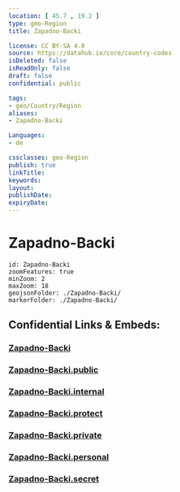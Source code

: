 ```yaml
---
location: [ 45.7 , 19.2 ] 
type: geo-Region
title: Zapadno-Backi

license: CC BY-SA 4.0
source: https://datahub.io/core/country-codes
isDeleted: false
isReadOnly: false
draft: false
confidential: public

tags:
- geo/Country/Region
aliases:
- Zapadno-Backi

Languages:
- de

cssclasses: geo-Region
publish: true
linkTitle: 
keywords: 
layout: 
publishDate: 
expiryDate: 
---
```


# Zapadno-Backi

```leaflet
id: Zapadno-Backi
zoomFeatures: true 
minZoom: 2 
maxZoom: 18
geojsonFolder: ./Zapadno-Backi/
markerFolder: ./Zapadno-Backi/
```


## Confidential Links & Embeds: 

### [Zapadno-Backi](/_Standards/Earth/Continent/Europe/Europe~South/Serbia/districts~Serbia/Zapadno-Backi.md) 

### [Zapadno-Backi.public](/_public/Earth/Continent/Europe/Europe~South/Serbia/districts~Serbia/Zapadno-Backi.public.md) 

### [Zapadno-Backi.internal](/_internal/Earth/Continent/Europe/Europe~South/Serbia/districts~Serbia/Zapadno-Backi.internal.md) 

### [Zapadno-Backi.protect](/_protect/Earth/Continent/Europe/Europe~South/Serbia/districts~Serbia/Zapadno-Backi.protect.md) 

### [Zapadno-Backi.private](/_private/Earth/Continent/Europe/Europe~South/Serbia/districts~Serbia/Zapadno-Backi.private.md) 

### [Zapadno-Backi.personal](/_personal/Earth/Continent/Europe/Europe~South/Serbia/districts~Serbia/Zapadno-Backi.personal.md) 

### [Zapadno-Backi.secret](/_secret/Earth/Continent/Europe/Europe~South/Serbia/districts~Serbia/Zapadno-Backi.secret.md)

